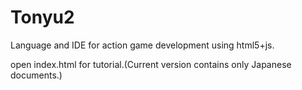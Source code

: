 Tonyu2
======

Language and IDE for action game development using html5+js.

open index.html for tutorial.(Current version contains only Japanese documents.)


